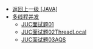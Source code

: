 - [返回上一级 [JAVA]](JAVA/)
- [多线程并发](JAVA/多线程并发/)
  - [JUC面试题01](JAVA/多线程并发/JUC面试题01.md)
  - [JUC面试题02ThreadLocal](JAVA/多线程并发/JUC面试题02ThreadLocal.md)
  - [JUC面试题03AQS](JAVA/多线程并发/JUC面试题03AQS.md)
